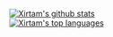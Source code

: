 [![Xirtam's github stats](https://github-readme-stats.vercel.app/api?username=xirtam-zhang)](https://github.com/anuraghazra/github-readme-stats)
<br>
[![Xirtam's top languages](https://github-readme-stats.vercel.app/api/top-langs/?username=xirtam-zhang&layout=compact)]()
